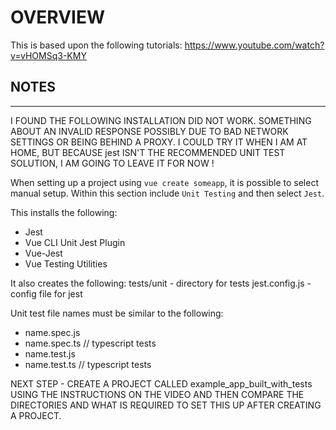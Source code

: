 # OVERVIEW

This is based upon the following tutorials:
https://www.youtube.com/watch?v=vHOMSq3-KMY


## NOTES
---

I FOUND THE FOLLOWING INSTALLATION DID NOT WORK.   SOMETHING ABOUT AN INVALID RESPONSE
POSSIBLY DUE TO BAD NETWORK SETTINGS OR BEING BEHIND A PROXY.   I COULD TRY IT WHEN
I AM AT HOME, BUT BECAUSE jest ISN'T THE RECOMMENDED UNIT TEST SOLUTION, I AM GOING TO
LEAVE IT FOR NOW !

When setting up a project using ```vue create someapp```, it is possible to select manual setup.   Within this
section include ```Unit Testing``` and then select ```Jest```.

This installs the following:
- Jest
- Vue CLI Unit Jest Plugin
- Vue-Jest
- Vue Testing Utilities

It also creates the following:
  tests/unit - directory for tests
  jest.config.js - config file for jest

Unit test file names must be similar to the following:
- name.spec.js
- name.spec.ts          // typescript tests
- name.test.js
- name.test.ts          // typescript tests

NEXT STEP - CREATE A PROJECT CALLED example_app_built_with_tests USING THE INSTRUCTIONS ON THE VIDEO AND THEN
COMPARE THE DIRECTORIES AND WHAT IS REQUIRED TO SET THIS UP AFTER CREATING A PROJECT.